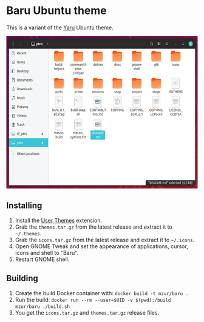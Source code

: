 # Baru Ubuntu theme

This is a variant of the [Yaru](https://github.com/ubuntu/yaru) Ubuntu theme.

<p align="center">
   <img src="baru.png" height="400">
</p>

## Installing

1. Install the [User Themes](https://extensions.gnome.org/extension/19/user-themes/) extension.
2. Grab the `themes.tar.gz` from the latest release and extract it to `~/.themes`.
3. Grab the `icons.tar.gz` from the latest release and extract it to `~/.icons`.
4. Open GNOME Tweak and set the appearance of applications, cursor, icons and shell to "Baru".
5. Restart GNOME shell.

## Building

1. Create the build Docker container with: `docker build -t mzur/baru .`
2. Run the build: `docker run --rm --user=$UID -v $(pwd):/build mzur/baru ./build.sh`
3. You get the `icons.tar.gz` and `themes.tar.gz` release files.
